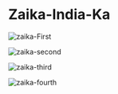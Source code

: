 # Zaika-India-Ka

![zaika-First](https://github.com/VarunSharma-syd/Zaika-India-Ka/assets/63140503/23cce35d-e477-48c3-ae56-2e30e1216a66)

![zaika-second](https://github.com/VarunSharma-syd/Zaika-India-Ka/assets/63140503/cb05912a-91db-4621-a33e-5b62f1f83c37)

![zaika-third](https://github.com/VarunSharma-syd/Zaika-India-Ka/assets/63140503/0eb3a4cc-c138-4bb9-b53f-3aff7c52b15d)

![zaika-fourth](https://github.com/VarunSharma-syd/Zaika-India-Ka/assets/63140503/b194fc92-476d-429e-9485-c174bce1de8c)

